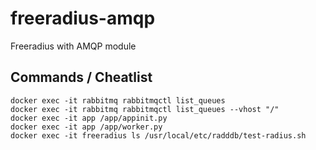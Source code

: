 # freeradius-amqp
Freeradius with AMQP module

## Commands / Cheatlist
```
docker exec -it rabbitmq rabbitmqctl list_queues
docker exec -it rabbitmq rabbitmqctl list_queues --vhost "/"
docker exec -it app /app/appinit.py
docker exec -it app /app/worker.py
docker exec -it freeradius ls /usr/local/etc/radddb/test-radius.sh
```
